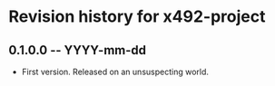# Revision history for x492-project

## 0.1.0.0 -- YYYY-mm-dd

* First version. Released on an unsuspecting world.

